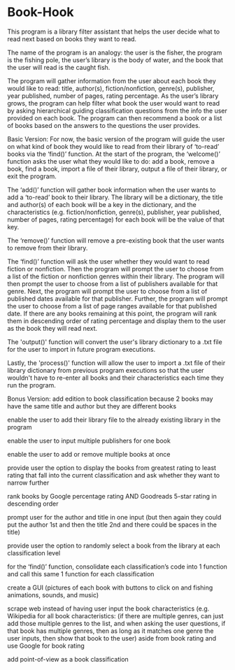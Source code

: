 # Book-Hook
This program is a library filter assistant that helps the user decide what to read next based on books they want to read. 

The name of the program is an analogy: the user is the fisher, the program is the fishing pole, the user’s library is the body of water, and the book that the user will read is the caught fish.  

The program will gather information from the user about each book they would like to read: title, author(s), fiction/nonfiction, genre(s), publisher, year published, number of pages, rating percentage. As the user’s library grows, the program can help filter what book the user would want to read by asking hierarchical guiding classification questions from the info the user provided on each book. The program can then recommend a book or a list of books based on the answers to the questions the user provides. 


Basic Version:
For now, the basic version of the program will guide the user on what kind of book they would like to read from their library of ‘to-read’ books via the ‘find()’ function. At the start of the program, the ‘welcome()’ function asks the user what they would like to do: add a book, remove a book, find a book, import a file of their library, output a file of their library, or exit the program. 

The ‘add()’ function will gather book information when the user wants to add a ‘to-read’ book to their library. The library will be a dictionary, the title and author(s) of each book will be a key in the dictionary, and the characteristics (e.g. fiction/nonfiction, genre(s), publisher, year published, number of pages, rating percentage) for each book will be the value of that key. 

The ‘remove()’ function will remove a pre-existing book that the user wants to remove from their library. 

The ‘find()’ function will ask the user whether they would want to read fiction or nonfiction. Then the program will prompt the user to choose from a list of the fiction or nonfiction genres within their library. The program will then prompt the user to choose from a list of publishers available for that genre. Next, the program will prompt the user to choose from a list of published dates available for that publisher. Further, the program will prompt the user to choose from a list of page ranges available for that published date. If there are any books remaining at this point, the program will rank them in descending order of rating percentage and display them to the user as the book they will read next. 

The 'output()' function will convert the user's library dictionary to a .txt file for the user to import in future program executions. 

Lastly, the 'process()' function will allow the user to import a .txt file of their library dictionary from previous program executions so that the user wouldn't have to re-enter all books and their characteristics each time they run the program. 

Bonus Version:
add edition to book classification because 2 books may have the same title and author but they are different books

enable the user to add their library file to the already existing library in the program

enable the user to input multiple publishers for one book

enable the user to add or remove multiple books at once

provide user the option to display the books from greatest rating to least rating that fall into the current classification and ask whether they want to narrow further 

rank books by Google percentage rating AND Goodreads 5-star rating in descending order 

prompt user for the author and title in one input (but then again they could put the author 1st and then the title 2nd and there could be spaces in the title)

provide user the option to randomly select a book from the library at each classification level 

for the ‘find()’ function, consolidate each classification’s code into 1 function and call this same 1 function for each classification 

create a GUI (pictures of each book with buttons to click on and fishing animations, sounds, and music)

scrape web instead of having user input the book characteristics (e.g. Wikipedia for all book characteristics: (if there are multiple genres, can just add those multiple genres to the list, and when asking the user questions, if that book has multiple genres, then as long as it matches one genre the user inputs, then show that book to the user) aside from book rating and use Google for book rating

add point-of-view as a book classification
